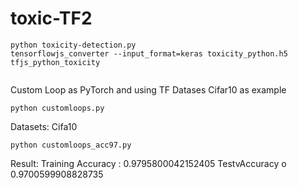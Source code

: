 # toxic-TF2
```
python toxicity-detection.py
tensorflowjs_converter --input_format=keras toxicity_python.h5 tfjs_python_toxicity


```

Custom Loop as PyTorch and using TF Datases Cifar10 as example 
```
python customloops.py

```
Datasets: Cifa10 
```
python customloops_acc97.py
```
Result:
Training Accuracy : 0.9795800042152405
TestvAccuracy o 0.9700599908828735
